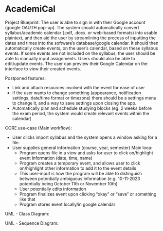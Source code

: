 # AcademiCal

Project Blueprint:
The user is able to sign in with their Google account (google OAUTH pop-up). The system should automatically convert syllabus/academic calendar (.pdf, .docx, or web-based formats) into usable plaintext, and then aid the user by streamlining the process of inputting the dates and times into the software’s database/google calendar.
It should then automatically create events, on the user’s calendar, based on these syllabus events. If some events are not included on the syllabus, the user should be able to manually input assignments. Users should also be able to edit/update events. The user can preview their Google Calendar on the interface to view their created events.

Postponed features:
  - Link and attach resources involved with the event for ease of user  
  - If the user wants to change something (appearance, notification settings, date/time format or timezone) there should be a settings menu to change it, and a way to save settings upon closing the app.
  - Automatically plan and schedule studying blocks (eg. 2 weeks before the exam period, the system would create relevant events within the calendar)

CORE use-case (Main workflow):
- User clicks import syllabus and the system opens a window asking for a file.
- User supplies general information (course, year, semester)
Main loop:
  - Program opens file in a view and asks for user to click on/highlight event information (date, time, name)
  - Program creates a temporary event, and allows user to click on/highlight other information to add it to the event details
  - This user-input is how the program will be able to distinguish between potentially ambiguous information (e.g. 10-11-2023 potentially being October 11th or November 10th)
  - User potentially edits information
  - Program finalizes event upon clicking “okay” or “save” or something like that
  - Program stores event locally/in google calendar

UML - Class Diagram:

UML - Sequence Diagram:


